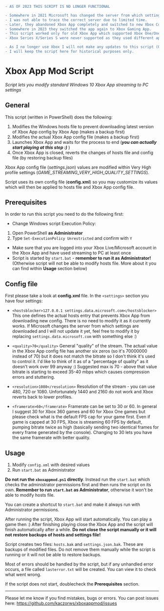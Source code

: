 ```diff
- AS OF 2023 THIS SCRIPT IS NO LONGER FUNCTIONAL

- Somewhere in 2021 Microsoft has changed the server from which settings JSON file was downloaded.
- I was not able to trace the correct server due to limited time.
- Later, they abandoned Xbox App completely and switched to new Xbox Companion App which used different settings.
- Somewhere in 2023 they switched the app again to Xbox Gaming App.
- This script worked only for old Xbox App which supported Xbox One/One S/One X only.
- Xbox Series X/Series S were never supported as they used different apps mentioned above.

- As I no longer use Xbox I will not make any updates to this script (Original Xbox App is not available anyway)
- I will keep the script here for historical purposes only.
```


# Xbox App Mod Script

*Script lets you modify standard Windows 10 Xbox App streaming to PC settings*

## General

This script (written in PowerShell) does the following:

1. Modifies the Windows hosts file to prevent downloading latest version of Xbox App config by Xbox App (makes a backup first)
2. Modifies the actual Xbox App config file (makes a backup first)
3. Launches Xbox App and waits for the process to end (***you can actually start playing at this step :)*** )
4. Once Xbox App is closed, reverts the changes of hosts file and config file (by restoring backup files)

Xbox App config file (*settings.json*) values are modified within Very High profile settings (*GAME_STREAMING_VERY_HIGH_QUALITY_SETTINGS*).

Script uses its own config file (**config.xml**) so you may customize its values which will then be applied to hosts file and Xbox App config file.

## Prerequisites

In order to run this script you need to do the following first:

- Change Windows script Execution Policy:
 1. Open PowerShell **as Administrator**
 2. Type `Set-ExecutionPolicy Unrestricted` and confirm with `Y`
- Make sure that you are logged into your Xbox Live/Microsoft account in the Xbox App and have used streaming to PC at least once
- Script is started by `start.bat` - **remember to run it as Administrator!** (Otherwise script will not be able to modify hosts file. More about it you can find within **Usage** section below)

## Config file

First please take a look at **config.xml** file. In the `<settings>` section you have four settings:

- `<hostsblocker>127.0.0.1 settings.data.microsoft.com</hostsblocker>`
This one defines the actual hosts entry that prevents Xbox App from downloading new config. There is no need to modify it as it currently works. If Microsoft changes the server from which settings are downloaded and I will not update it yet, feel free to modify it by replacing `settings.data.microsoft.com` with something else :)

- `<quality>70</quality>`
General "quality" of the stream. The actual value in the Xbox App config file has another six zeros (so it's 70000000 instead of 70) but it does not match the bitrate so I don't think it's used to control it. I'd like to think of it as of a "percentage of quality" as it doesn't work over 99 anyway :) Suggested max is 70 - above that value bitrate is starting to exceed 35-40 mbps which causes compression errors and stuttering.

- `<resolution>1080</resolution>`
Resolution of the stream - you can use 480, 720 or 1080. Unfortunately 1440 and 2160 do not work and Xbox reverts back to lower profiles.

- `<framerate>60</framerate>`
Framerate can be set to 30 or 60. In general I suggest 30 for Xbox 360 games and 60 for Xbox One games but please check what is the default FPS cap for your game first. Even if game is capped at 30 FPS, Xbox is streaming 60 FPS by default, pumping bitrate twice as high (basically sending two identical frames for every frame generated by the console). Changing to 30 lets you have the same framerate with better quality.


## Usage

1. Modify `config.xml` with desired values
2. Run `start.bat` as Administrator

**Do not run the `xboxappmod.ps1` directly**. Instead run the `start.bat` which checks the administrator permissions first and then runs the script on its own. **Remember to run `start.bat` as Administrator**, otherwise it won't be able to modify hosts file.

You can create a shortcut to `start.bat` and make it always run with Administrator permissions.

After running the script, Xbox App will start automatically. You can play a game then :) After finishing playing close the Xbox App and the script will finish automatically after a while. **Do not close the script manually or it will not restore backups of hosts and settings file!**

Script creates two files: `hosts.bak` and `settings.json.bak`. These are backups of modified files. Do not remove them manually while the script is running or it will not be able to restore backups.

Most of errors should be handled by the script, but if any unhandled error occurs, a file called `lasterror.txt` will be created. You can view it to check what went wrong. 

If the script does not start, doublecheck the **Prerequisites** section.

---

Please let me know if you find mistakes, bugs or errors.
You can post issues here: https://github.com/kaczorws/xboxappmod/issues
